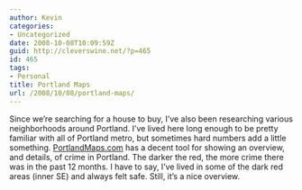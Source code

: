 ```yaml
---
author: Kevin
categories:
- Uncategorized
date: 2008-10-08T10:09:59Z
guid: http://cleverswine.net/?p=465
id: 465
tags:
- Personal
title: Portland Maps
url: /2008/10/08/portland-maps/
---
```


[<img src="https://i0.wp.com/cleverswine.net/wp-content/uploads/2008/10/crime-150x150.jpg?resize=150%2C150" alt="" title="crime" class="alignleft size-thumbnail wp-image-466" srcset="https://i0.wp.com/blog.cleverswine.net/wp-content/uploads/2008/10/crime.jpg?resize=150%2C150 150w, https://i0.wp.com/blog.cleverswine.net/wp-content/uploads/2008/10/crime.jpg?zoom=2&resize=150%2C150 300w, https://i0.wp.com/blog.cleverswine.net/wp-content/uploads/2008/10/crime.jpg?zoom=3&resize=150%2C150 450w" sizes="(max-width: 150px) 85vw, 150px" data-recalc-dims="1" />](https://i0.wp.com/blog.cleverswine.net/wp-content/uploads/2008/10/crime.jpg)Since we&#8217;re searching for a house to buy, I&#8217;ve also been researching various neighborhoods around Portland. I&#8217;ve lived here long enough to be pretty familiar with all of Portland metro, but sometimes hard numbers add a little something. [PortlandMaps.com](http://www.portlandmaps.com/) has a decent tool for showing an overview, and details, of crime in Portland. The darker the red, the more crime there was in the past 12 months. I have to say, I&#8217;ve lived in some of the dark red areas (inner SE) and always felt safe. Still, it&#8217;s a nice overview.